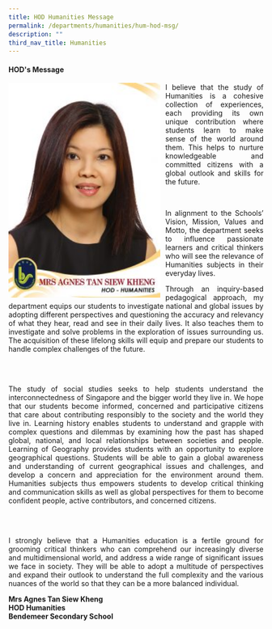 ```yaml
---
title: HOD Humanities Message
permalink: /departments/humanities/hum-hod-msg/
description: ""
third_nav_title: Humanities
---
```

#### HOD's Message

<p style="float:left; margin: 0 10px 0px 0">
<img src="/images/Departments/hum-hod.jpg" alt="HOD Humanities" style="width:300px" /></p>


	
<p style="text-align:justify">I believe that the study of Humanities is a cohesive collection of experiences, each providing its own unique contribution where students learn to make sense of the world around them. This helps to nurture knowledgeable and committed citizens with a global outlook and skills for the future.</p>

<br>
	
<p style="text-align:justify">In alignment to the Schools’ Vision, Mission, Values and Motto, the department seeks to influence passionate learners and critical thinkers who will see the relevance of Humanities subjects in their everyday lives.</p>
	
<p style="text-align:justify">Through an inquiry-based pedagogical approach, my department equips our students to investigate national and global issues by adopting different perspectives and questioning the accuracy and relevancy of what they hear, read and see in their daily lives. It also teaches them to investigate and solve problems in the exploration of issues surrounding us. The acquisition of these lifelong skills will equip and prepare our students to handle complex challenges of the future.</p>

<br>
<br>
	
<p style="text-align:justify">The study of social studies seeks to help students understand the interconnectedness of Singapore and the bigger world they live in. We hope that our students become informed, concerned and participative citizens that care about contributing responsibly to the society and the world they live in. Learning history enables students to understand and grapple with complex questions and dilemmas by examining how the past has shaped global, national, and local relationships between societies and people. Learning of Geography provides students with an opportunity to explore geographical questions. Students will be able to gain a global awareness and understanding of current geographical issues and challenges, and develop a concern and appreciation for the environment around them. Humanities subjects thus empowers students to develop critical thinking and communication skills as well as global perspectives for them to become confident people, active contributors, and concerned citizens.</p>

<br>
<br>
	
<p style="text-align:justify">I strongly believe that a Humanities education is a fertile ground for grooming critical thinkers who can comprehend our increasingly diverse and multidimensional world, and address a wide range of significant issues we face in society. They will be able to adopt a multitude of perspectives and expand their outlook to understand the full complexity and the various nuances of the world so that they can be a more balanced individual.
</p>

**Mrs Agnes Tan Siew Kheng <br>
HOD Humanities <br>
Bendemeer Secondary School**